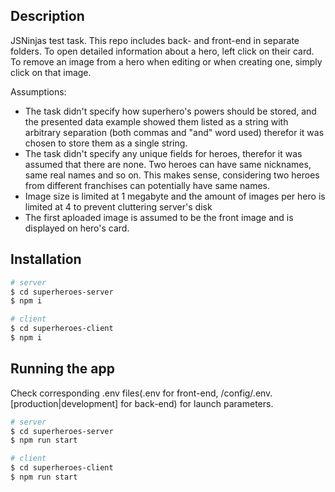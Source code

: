 ## Description

JSNinjas test task. This repo includes back- and front-end in separate folders. To open detailed information about a hero, left click on their card. To remove an image from a hero when editing or when creating one, simply click on that image.

Assumptions:
* The task didn't specify how superhero's powers should be stored, and the presented data example showed them listed as a string with arbitrary separation (both commas and "and" word used) therefor it was chosen to store them as a single string. 
* The task didn't specify any unique fields for heroes, therefor it was assumed that there are none. Two heroes can have same nicknames, same real names and so on. This makes sense, considering two heroes from different franchises can potentially have same names.
* Image size is limited at 1 megabyte and the amount of images per hero is limited at 4 to prevent cluttering  server's disk
* The first aploaded image is assumed to be the front image and is displayed on hero's card.

## Installation

```bash
# server 
$ cd superheroes-server
$ npm i

# client
$ cd superheroes-client
$ npm i
```

## Running the app
Check corresponding .env files(.env for front-end, /config/.env.[production|development] for back-end) for launch parameters.
```bash
# server
$ cd superheroes-server
$ npm run start

# client
$ cd superheroes-client
$ npm run start
```
